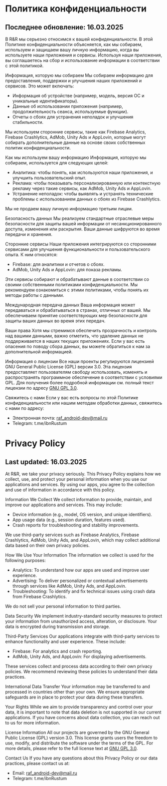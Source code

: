 # Политика конфиденциальности
## Последнее обновление: 16.03.2025

В R&R мы серьезно относимся к вашей конфиденциальности. В этой Политике конфиденциальности объясняется, как мы собираем, используем и защищаем вашу личную информацию, когда вы используете наши приложения и сервисы. Используя наши приложения, вы соглашаетесь на сбор и использование информации в соответствии с этой политикой.

Информация, которую мы собираем
Мы собираем информацию для предоставления, поддержки и улучшения наших приложений и сервисов. Это может включать:

- Информация об устройстве (например, модель, версия ОС и уникальные идентификаторы).
- Данные об использовании приложения (например, продолжительность сеанса, используемые функции).
- Отчеты о сбоях для устранения неполадок и улучшения стабильности.

Мы используем сторонние сервисы, такие как Firebase Analytics, Firebase Crashlytics, AdMob, Unity Ads и AppLovin, которые могут собирать дополнительные данные на основе своих собственных политик конфиденциальности.

Как мы используем вашу информацию
Информация, которую мы собираем, используется для следующих целей:

- Аналитика: чтобы понять, как используются наши приложения, и улучшить пользовательский опыт.
- Реклама: чтобы показывать персонализированную или контекстную рекламу через такие сервисы, как AdMob, Unity Ads и AppLovin.
- Устранение неполадок: чтобы выявлять и устранять технические проблемы с использованием данных о сбоях из Firebase Crashlytics.

Мы не продаем вашу личную информацию третьим лицам.

Безопасность данных
Мы реализуем стандартные отраслевые меры безопасности для защиты вашей информации от несанкционированного доступа, изменения или раскрытия. Ваши данные шифруются во время передачи и хранения.

Сторонние сервисы
Наши приложения интегрируются со сторонними сервисами для улучшения функциональности и пользовательского опыта. К ним относятся:

- Firebase: для аналитики и отчетов о сбоях.
- AdMob, Unity Ads и AppLovin: для показа рекламы.

Эти сервисы собирают и обрабатывают данные в соответствии со своими собственными политиками конфиденциальности. Мы рекомендуем ознакомиться с этими политиками, чтобы понять их методы работы с данными.

Международная передача данных
Ваша информация может передаваться и обрабатываться в странах, отличных от вашей. Мы обеспечиваем принятие соответствующих мер безопасности для защиты ваших данных во время этих передач.

Ваши права
Хотя мы стремимся обеспечить прозрачность и контроль над вашими данными, важно отметить, что удаление данных не поддерживается в наших текущих приложениях. Если у вас есть опасения по поводу сбора данных, вы можете обратиться к нам за дополнительной информацией.

Информация о лицензии
Все наши проекты регулируются лицензией GNU General Public License (GPL) версии 3.0. Эта лицензия предоставляет пользователям свободу использовать, изменять и распространять программное обеспечение в соответствии с условиями GPL. Для получения более подробной информации см. полный текст лицензии по адресу [GNU GPL 3.0](https://www.gnu.org/licenses/gpl-3.0.html).

Свяжитесь с нами
Если у вас есть вопросы по этой Политике конфиденциальности или нашим методам обработки данных, свяжитесь с нами по адресу:

- Электронная почта: raf_android-dev@mail.ru
- Telegram: t.me/ibnRustum

# Privacy Policy
## Last updated: 16.03.2025

At R&R, we take your privacy seriously. This Privacy Policy explains how we collect, use, and protect your personal information when you use our applications and services. By using our apps, you agree to the collection and use of information in accordance with this policy.

Information We Collect
We collect information to provide, maintain, and improve our applications and services. This may include:

- Device information (e.g., model, OS version, and unique identifiers).
- App usage data (e.g., session duration, features used).
- Crash reports for troubleshooting and stability improvements.

We use third-party services such as Firebase Analytics, Firebase Crashlytics, AdMob, Unity Ads, and AppLovin, which may collect additional data based on their own privacy policies.

How We Use Your Information
The information we collect is used for the following purposes:

- Analytics: To understand how our apps are used and improve user experience.
- Advertising: To deliver personalized or contextual advertisements through services like AdMob, Unity Ads, and AppLovin.
- Troubleshooting: To identify and fix technical issues using crash data from Firebase Crashlytics.

We do not sell your personal information to third parties.

Data Security
We implement industry-standard security measures to protect your information from unauthorized access, alteration, or disclosure. Your data is encrypted during transmission and storage.

Third-Party Services
Our applications integrate with third-party services to enhance functionality and user experience. These include:

- Firebase: For analytics and crash reporting.
- AdMob, Unity Ads, and AppLovin: For displaying advertisements.

These services collect and process data according to their own privacy policies. We recommend reviewing these policies to understand their data practices.

International Data Transfer
Your information may be transferred to and processed in countries other than your own. We ensure appropriate safeguards are in place to protect your data during these transfers.

Your Rights
While we aim to provide transparency and control over your data, it is important to note that data deletion is not supported in our current applications. If you have concerns about data collection, you can reach out to us for more information.

License Information
All our projects are governed by the GNU General Public License (GPL) version 3.0. This license grants users the freedom to use, modify, and distribute the software under the terms of the GPL. For more details, please refer to the full license text at [GNU GPL 3.0](https://www.gnu.org/licenses/gpl-3.0.html).

Contact Us
If you have any questions about this Privacy Policy or our data practices, please contact us at:

- Email: raf_android-dev@mail.ru
- Telegram: t.me/ibnRustum
